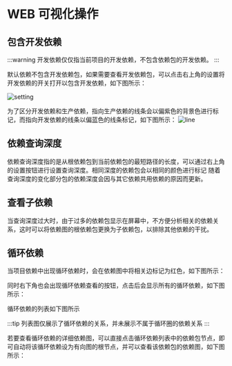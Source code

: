 # WEB 可视化操作

## 包含开发依赖

:::warning
开发依赖仅仅指当前项目的开发依赖，不包含依赖包的开发依赖。
:::

默认依赖不包含开发依赖包，如果需要查看开发依赖包，可以点击右上角的设置将开发依赖的开关打开以包含开发依赖，如下图所示：

<img src="https://qingshaner.oss-cn-hangzhou.aliyuncs.com/images/202308311105688.webp" alt="setting" class="depazer-img" />

为了区分开发依赖和生产依赖，指向生产依赖的线条会以偏紫色的背景色进行标记，而指向开发依赖的线条以偏蓝色的线条标记，如下图所示：
<img src="https://qingshaner.oss-cn-hangzhou.aliyuncs.com/images/202308311103783.webp" alt="line" class="depazer-img" />

## 依赖查询深度

依赖查询深度指的是从根依赖包到当前依赖包的最短路径的长度，可以通过右上角的设置按钮进行设置查询深度。相同深度的依赖包会以相同的颜色进行标记
随着查询深度的变化部分包的依赖深度会因与其它依赖共用依赖的原因而更新。

## 查看子依赖

当查询深度过大时，由于过多的依赖包显示在屏幕中，不方便分析相关的依赖关系，这时可以将依赖图的根依赖包更换为子依赖包，以排除其他依赖的干扰。

## 循环依赖

当项目依赖中出现循环依赖时，会在依赖图中将相关边标记为红色，如下图所示：

<!-- ![loop dependency](assets/web-loopdependency.png) -->

同时右下角也会出现循环依赖查看的按钮，点击后会显示所有的循环依赖，如下图所示：

<!-- ![loop dependency btn](assets/web-loopdependency-btns.png) -->

循环依赖的列表如下图所示

<!-- ![loop dependency list](assets/web-loopdependency-list.png) -->

:::tip
列表图仅展示了循环依赖的关系，并未展示不属于循环圈的依赖关系
:::

若要查看循环依赖的详细依赖图，可以直接点击循环依赖列表中的依赖包节点，即可自动将该循环依赖设为有向图的根节点，并可以查看该依赖包的依赖图，如下图所示：

<!-- ![loop dependency root](assets/web-loopdependency-root.png) -->
